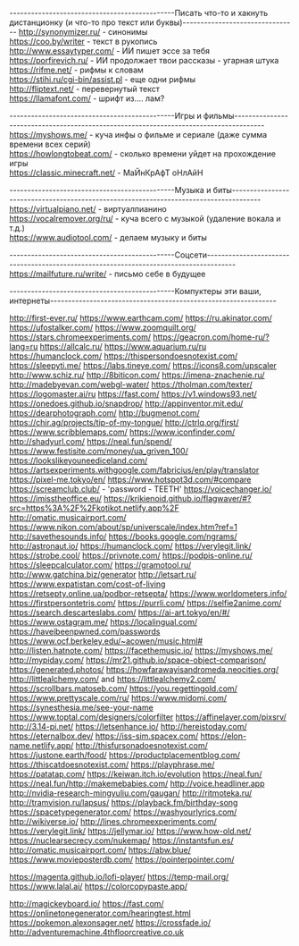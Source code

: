 ----------------------------------------------Писать что-то и хакнуть дистанционку (и что-то про текст или буквы)--------------------------------
http://synonymizer.ru/ - синонимы                                       
https://coo.by/writer - текст в рукопись                      
http://www.essaytyper.com/ - ИИ пишет эссе за тебя                       
https://porfirevich.ru/ - ИИ продолжает твои рассказы - угарная штука                        
https://rifme.net/ - рифмы к словам            
https://stihi.ru/cgi-bin/assist.pl - еще одни рифмы                                                                    
http://fliptext.net/ - перевернутый текст                      
https://llamafont.com/ - шрифт из.... лам?                                                              

----------------------------------------------Игры и фильмы--------------------------------------------------------------------------------------
https://myshows.me/ - куча инфы о фильме и сериале (даже сумма времени всех серий)                               
https://howlongtobeat.com/ - сколько времени уйдет на прохождение игры                           
https://classic.minecraft.net/ - МаЙнКрАфТ оНлАйН        

----------------------------------------------Музыка и биты--------------------------------------------------------------------------------------
https://virtualpiano.net/ - виртуалпианино                             
https://vocalremover.org/ru/ - куча всего с музыкой (удаление вокала и т.д.)                                                                   
https://www.audiotool.com/ - делаем музыку и биты                                                 

----------------------------------------------Соцсети--------------------------------------------------------------------------------------
https://mailfuture.ru/write/ - письмо себе в будущее                                                  

----------------------------------------------Компуктеры эти ваши, интернеты---------------------------------------------------------------



http://first-ever.ru/ 
https://www.earthcam.com/ 
https://ru.akinator.com/ 
https://ufostalker.com/ 
https://www.zoomquilt.org/ 
https://stars.chromeexperiments.com/ 
https://geacron.com/home-ru/?lang=ru
https://allcalc.ru/
https://www.aquarium.ru/ru
https://humanclock.com/
https://thispersondoesnotexist.com/
https://sleepyti.me/
https://labs.tineye.com/
https://icons8.com/upscaler
http://www.schiz.ru/
http://8biticon.com/
https://imena-znachenie.ru/
http://madebyevan.com/webgl-water/
https://tholman.com/texter/
https://logomaster.ai/ru
https://fast.com/
https://v1.windows93.net/
https://onedoes.github.io/snapdrop/
http://appinventor.mit.edu/
https://dearphotograph.com/
http://bugmenot.com/
https://chir.ag/projects/tip-of-my-tongue/
http://ctrlq.org/first/
https://www.scribblemaps.com/
https://www.iconfinder.com/
http://shadyurl.com/
https://neal.fun/spend/
https://www.festisite.com/money/ua_griven_100/
https://lookslikeyouneediceland.com/
https://artsexperiments.withgoogle.com/fabricius/en/play/translator
https://pixel-me.tokyo/en/
https://www.hotspot3d.com/#compare
https://screamclub.club/ - 'password - TEETH'
https://voicechanger.io/
https://imisstheoffice.eu/
https://krikienoid.github.io/flagwaver/#?src=https%3A%2F%2Fkotikot.netlify.app%2F
http://omatic.musicairport.com/
https://www.nikon.com/about/sp/universcale/index.htm?ref=1
http://savethesounds.info/
https://books.google.com/ngrams/
http://astronaut.io/
https://humanclock.com/
https://verylegit.link/
https://strobe.cool/
https://privnote.com/
https://podpis-online.ru/
https://sleepcalculator.com/
https://gramotool.ru/
http://www.gatchina.biz/generator
http://letsart.ru/
https://www.expatistan.com/cost-of-living
https://retsepty.online.ua/podbor-retsepta/
https://www.worldometers.info/
https://firstpersontetris.com/
https://purrli.com/
https://selfie2anime.com/
https://search.descarteslabs.com/
https://ai-art.tokyo/en/#/
https://www.ostagram.me/
https://localingual.com/
https://haveibeenpwned.com/passwords
https://www.ocf.berkeley.edu/~acowen/music.html#
http://listen.hatnote.com/
https://facethemusic.io/
https://myshows.me/
http://mypiday.com/
https://mr21.github.io/space-object-comparison/
https://generated.photos/
https://howfarawayisandromeda.neocities.org/
http://littlealchemy.com/ and https://littlealchemy2.com/
https://scrollbars.matoseb.com/
https://you.regettingold.com/
https://www.prettyscale.com/ru/
https://www.midomi.com/
https://synesthesia.me/see-your-name
https://www.toptal.com/designers/colorfilter
https://affinelayer.com/pixsrv/
http://3.14-pi.net/
https://letsenhance.io/
http://hereistoday.com/
https://eternalbox.dev/
https://iss-sim.spacex.com/
https://elon-name.netlify.app/
http://thisfursonadoesnotexist.com/
https://justone.earth/food/
https://productplacementblog.com/
https://thiscatdoesnotexist.com/
https://playphrase.me/
https://patatap.com/
https://keiwan.itch.io/evolution
https://neal.fun/
https://neal.fun/http://makemebabies.com/
http://voice.headliner.app
http://nvidia-research-mingyuliu.com/gaugan/
http://ritmoteka.ru/
http://tramvision.ru/lapsus/
https://playback.fm/birthday-song
https://spacetypegenerator.com/
https://washyourlyrics.com/
http://wikiverse.io/
http://lines.chromeexperiments.com/
https://verylegit.link/
https://jellymar.io/
https://www.how-old.net/
https://nuclearsecrecy.com/nukemap/
https://instantsfun.es/
http://omatic.musicairport.com/
https://abw.blue/
https://www.movieposterdb.com/
https://pointerpointer.com/

https://magenta.github.io/lofi-player/
https://temp-mail.org/
https://www.lalal.ai/
https://colorcopypaste.app/

http://magickeyboard.io/
https://fast.com/
https://onlinetonegenerator.com/hearingtest.html
https://pokemon.alexonsager.net/
https://crossfade.io/
http://adventuremachine.4thfloorcreative.co.uk
